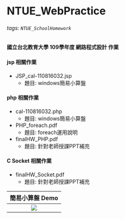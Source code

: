 # NTUE_WebPractice

###### tags: `NTUE_SchoolHomework`

#### 國立台北教育大學 109學年度 網路程式設計 作業

#### jsp 相關作業
* JSP_cal-110816032.jsp
    * 題目: windows簡易小算盤

#### php 相關作業
* cal-110816032.php
    * 題目: windows簡易小算盤
* PHP_foreach.pdf
    * 題目: foreach運用說明
* finalHW_PHP.pdf
    * 題目: 針對老師授課PPT補充

#### C Socket 相關作業
* finalHW_Socket.pdf
    * 題目: 針對老師授課PPT補充



| 簡易小算盤 Demo |
|:--------:|
| ![](https://i.imgur.com/SFukELs.png) |
